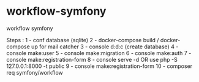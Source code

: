 # workflow-symfony
workflow symfony

Steps : 
1 - conf database (sqlite)
2 - docker-compose build / docker-compose up for mail catcher
3 - console d:d:c (create database)
4 - console make:user
5 - console make:migration
6 - console make:auth
7 - console make:registration-form
8 - console serve -d OR use php -S 127.0.0.1:8000 -t public
9 - console make:registration-form
10 - composer req symfony/workflow
